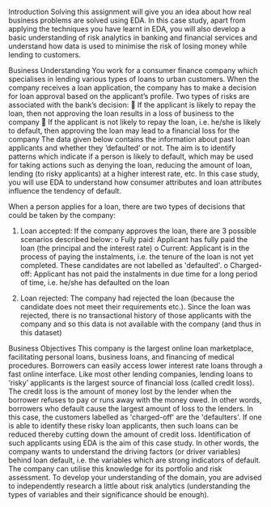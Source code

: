 Introduction
Solving this assignment will give you an idea about how real business problems are solved using
EDA. In this case study, apart from applying the techniques you have learnt in EDA, you will also
develop a basic understanding of risk analytics in banking and financial services and understand
how data is used to minimise the risk of losing money while lending to customers.


Business Understanding
You work for a consumer finance company which specialises in lending various types of loans
to urban customers. When the company receives a loan application, the company has to make
a decision for loan approval based on the applicant’s profile. Two types of risks are associated
with the bank’s decision:
 If the applicant is likely to repay the loan, then not approving the loan results in a loss
of business to the company
 If the applicant is not likely to repay the loan, i.e. he/she is likely to default, then
approving the loan may lead to a financial loss for the company
The data given below contains the information about past loan applicants and whether they
‘defaulted’ or not. The aim is to identify patterns which indicate if a person is likely to default,
which may be used for taking actions such as denying the loan, reducing the amount of loan,
lending (to risky applicants) at a higher interest rate, etc.
In this case study, you will use EDA to understand how consumer attributes and loan
attributes influence the tendency of default.



When a person applies for a loan, there are two types of decisions that could be taken by the
company:

1. Loan accepted: If the company approves the loan, there are 3 possible scenarios
described below:
o Fully paid: Applicant has fully paid the loan (the principal and the interest rate)
o Current: Applicant is in the process of paying the instalments, i.e. the tenure of
the loan is not yet completed. These candidates are not labelled as 'defaulted'.
o Charged-off: Applicant has not paid the instalments in due time for a long period
of time, i.e. he/she has defaulted on the loan

2. Loan rejected: The company had rejected the loan (because the candidate does not
meet their requirements etc.). Since the loan was rejected, there is no transactional
history of those applicants with the company and so this data is not available with the
company (and thus in this dataset)

Business Objectives
This company is the largest online loan marketplace, facilitating personal loans, business loans,
and financing of medical procedures. Borrowers can easily access lower interest rate loans
through a fast online interface.
Like most other lending companies, lending loans to ‘risky’ applicants is the largest source of
financial loss (called credit loss). The credit loss is the amount of money lost by the lender when
the borrower refuses to pay or runs away with the money owed. In other words, borrowers
who default cause the largest amount of loss to the lenders. In this case, the customers labelled
as 'charged-off' are the 'defaulters'.
If one is able to identify these risky loan applicants, then such loans can be reduced thereby
cutting down the amount of credit loss. Identification of such applicants using EDA is the aim of
this case study.
In other words, the company wants to understand the driving factors (or driver
variables) behind loan default, i.e. the variables which are strong indicators of default. The
company can utilise this knowledge for its portfolio and risk assessment.
To develop your understanding of the domain, you are advised to independently research a
little about risk analytics (understanding the types of variables and their significance should be
enough).
